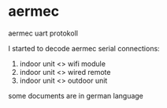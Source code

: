 # aermec
aermec uart protokoll 

I started to decode aermec serial connections:
1) indoor unit <> wifi module
2) indoor unit <> wired remote
3) indoor unit <> outdoor unit

some documents are in german language
